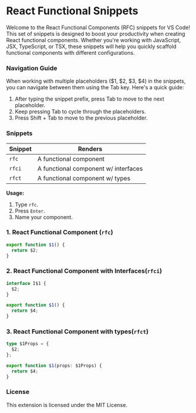 # React Functional Snippets

Welcome to the React Functional Components (RFC) snippets for VS Code! This set of snippets is designed to boost your productivity when creating React functional components. Whether you're working with JavaScript, JSX, TypeScript, or TSX, these snippets will help you quickly scaffold functional components with different configurations.

### Navigation Guide

When working with multiple placeholders ($1, $2, $3, $4) in the snippets, you can navigate between them using the Tab key. Here's a quick guide:

1. After typing the snippet prefix, press Tab to move to the next placeholder.
2. Keep pressing Tab to cycle through the placeholders.
3. Press Shift + Tab to move to the previous placeholder.

### Snippets

| **Snippet** | **Renders**                          |
| ----------- | ------------------------------------ |
| `rfc`       | A functional component               |
| `rfci`      | A functional component w/ interfaces |
| `rfct`      | A functional component w/ types      |

**Usage:**

1. Type `rfc`.
2. Press `Enter`.
3. Name your component.

### 1. React Functional Component (`rfc`)

```typescript
export function $1() {
  return $2;
}
```

### 2. React Functional Component with Interfaces(`rfci`)

```typescript
interface I$1 {
  $2;
}

export function $1() {
  return $4;
}
```

### 3. React Functional Component with types(`rfct`)

```typescript
type $1Props = {
  $2;
};

export function $1(props: $1Props) {
  return $4;
}
```

### License

This extension is licensed under the MIT License.
